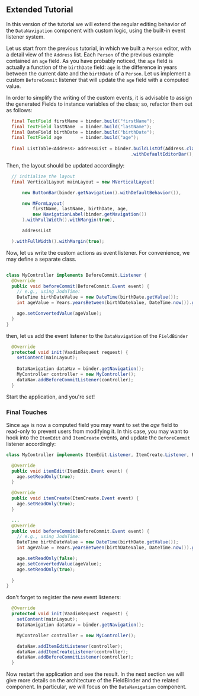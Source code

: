 

## Extended Tutorial

In this version of the tutorial we will extend the regular editing behavior of the `DataNavigation` component with custom logic, using the built-in event listener system.

Let us start from the previous tutorial, in which we built a `Person` editor, with a detail view of the `Address` list. Each `Person` of the previous example contained an `age` field. As you have probably noticed, the `age` field is actually a function of the `birthDate` field: `age` is the difference in years between the current date and the `birthDate` of a `Person`. Let us implement a custom `BeforeCommit` listener that will update the `age` field with a computed value.
 
In order to simplify the writing of the custom events, it is advisable to assign the generated Fields to instance variables of the class; so, refactor them out as follows:

```java
  final TextField firstName = binder.build("firstName");
  final TextField lastName  = binder.build("lastName");
  final DateField birthDate = binder.build("birthDate");
  final TextField age       = binder.build("age");
  
  final ListTable<Address> addressList = binder.buildListOf(Address.class, "addressList")
                                               .withDefaultEditorBar();
```   

Then, the layout should be updated accordingly:

```java
  // initialize the layout
  final VerticalLayout mainLayout = new MVerticalLayout(

      new ButtonBar(binder.getNavigation().withDefaultBehavior()),

      new MFormLayout(
          firstName, lastName, birthDate, age,
          new NavigationLabel(binder.getNavigation())
      ).withFullWidth().withMargin(true),

      addressList

  ).withFullWidth().withMargin(true);
```


Now, let us write the custom actions as event listener. For convenience, we may define a separate class. 

```java

class MyController implements BeforeCommit.Listener {
  @Override
  public void beforeCommit(BeforeCommit.Event event) {
    // e.g., using JodaTime:
    DateTime birthDateValue = new DateTime(birthDate.getValue());
    int ageValue = Years.yearsBetween(birthDateValue, DateTime.now()).getYears();

    age.setConvertedValue(ageValue);
  } 
}

```

then, let us add the event listener to the `DataNavigation` of the `FieldBinder`

```java
  @Override
  protected void init(VaadinRequest request) {
    setContent(mainLayout);
    
    DataNavigation dataNav = binder.getNavigation();
    MyController controller = new MyController();
    dataNav.addBeforeCommitListener(controller);
  }
```

Start the application, and you're set!

### Final Touches

Since `age` is now a computed field you may want to set the *age* field to read-only to prevent users from modifying it. In this case, you may want to hook into the `ItemEdit` and `ItemCreate` events, and update the `BeforeCommit` listener accordingly:

```java
class MyController implements ItemEdit.Listener, ItemCreate.Listener, BeforeCommit.Listener {

  @Override
  public void itemEdit(ItemEdit.Event event) {
    age.setReadOnly(true);
  }

  @Override
  public void itemCreate(ItemCreate.Event event) {
    age.setReadOnly(true);
  }

  ...
  @Override
  public void beforeCommit(BeforeCommit.Event event) {
    // e.g., using JodaTime:
    DateTime birthDateValue = new DateTime(birthDate.getValue());
    int ageValue = Years.yearsBetween(birthDateValue, DateTime.now()).getYears();

    age.setReadOnly(false);
    age.setConvertedValue(ageValue);
    age.setReadOnly(true);
      
  }
}
```

don't forget to register the new event listeners:

```java
  @Override
  protected void init(VaadinRequest request) {
    setContent(mainLayout);
    DataNavigation dataNav = binder.getNavigation();

    MyController controller = new MyController();

    dataNav.addItemEditListener(controller);
    dataNav.addItemCreateListener(controller);
    dataNav.addBeforeCommitListener(controller);
  }
```

Now restart the application and see the result. In the next section we will give more details on the architecture of the FieldBinder and the related component. In particular, we will focus on the `DataNavigation` component. 


